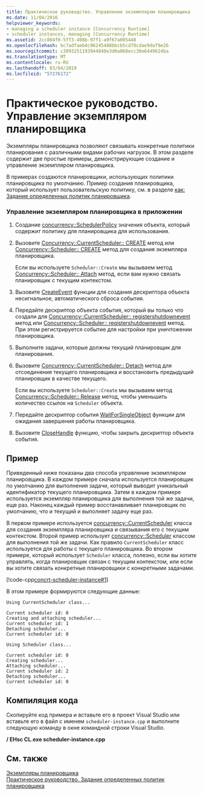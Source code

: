 ```yaml
---
title: Практическое руководство. Управление экземпляром планировщика
ms.date: 11/04/2016
helpviewer_keywords:
- managing a scheduler instance [Concurrency Runtime]
- scheduler instances, managing [Concurrency Runtime]
ms.assetid: 2cc804f0-5ff3-498b-97f1-a9f67a005448
ms.openlocfilehash: bc7adfaeb4c96245488bbcb5cd70cdae9daf9e26
ms.sourcegitcommit: c3093251193944840e3d0a068ecc30e6449624ba
ms.translationtype: MT
ms.contentlocale: ru-RU
ms.lasthandoff: 03/04/2019
ms.locfileid: "57276172"
---
```

# <a name="how-to-manage-a-scheduler-instance"></a>Практическое руководство. Управление экземпляром планировщика

Экземпляры планировщика позволяют связывать конкретные политики планирования с различными видами рабочих нагрузок. В этом разделе содержит две простые примеры, демонстрирующие создание и управление экземпляром планировщика.

В примерах создаются планировщики, использующих политики планировщика по умолчанию. Пример создания планировщика, который использует пользовательскую политику, см. в разделе [как: Задание определенных политик планировщика](../../parallel/concrt/how-to-specify-specific-scheduler-policies.md).

### <a name="to-manage-a-scheduler-instance-in-your-application"></a>Управление экземпляром планировщика в приложении

1. Создание [concurrency::SchedulerPolicy](../../parallel/concrt/reference/schedulerpolicy-class.md) значения объекта, который содержит политику для планировщика для использования.

1. Вызовите [Concurrency::CurrentScheduler:: CREATE](reference/currentscheduler-class.md#create) метод или [Concurrency::Scheduler:: CREATE](reference/scheduler-class.md#create) метод для создания экземпляра планировщика.

   Если вы используете `Scheduler::Create` мы вызываем метод [Concurrency::Scheduler:: Attach](reference/scheduler-class.md#attach) метод, если вам нужно связать планировщик с текущим контекстом.

1. Вызовите [CreateEvent](/windows/desktop/api/synchapi/nf-synchapi-createeventa) функции для создания дескриптора объекта несигнальное, автоматического сброса события.

1. Передайте дескриптор объекта события, который вы только что создали для [Concurrency::CurrentScheduler:: registershutdownevent](reference/currentscheduler-class.md#registershutdownevent) метод или [Concurrency::Scheduler:: registershutdownevent](reference/scheduler-class.md#registershutdownevent) метод. При этом регистрируется событие для настройки при уничтожении планировщика.

1. Выполните задачи, которые должны текущий планировщик для планирования.

1. Вызовите [Concurrency::CurrentScheduler:: Detach](reference/currentscheduler-class.md#detach) метод для отсоединения текущего планировщика и восстановить предыдущий планировщик в качестве текущего.

   Если вы используете `Scheduler::Create` мы вызываем метод [Concurrency::Scheduler:: Release](reference/scheduler-class.md#release) метод, чтобы уменьшить количество ссылок на `Scheduler` объекта.

1. Передайте дескриптор события [WaitForSingleObject](/windows/desktop/api/synchapi/nf-synchapi-waitforsingleobject) функции для ожидания завершения работы планировщика.

1. Вызовите [CloseHandle](/windows/desktop/api/handleapi/nf-handleapi-closehandle) функцию, чтобы закрыть дескриптор объекта события.

## <a name="example"></a>Пример

Приведенный ниже показаны два способа управление экземпляром планировщика. В каждом примере сначала используется планировщик по умолчанию для выполнения задачи, который выводит уникальный идентификатор текущего планировщика. Затем в каждом примере используется экземпляр планировщика для выполнения той же задачи, еще раз. Наконец каждый пример восстанавливает планировщик по умолчанию, что и текущий и выполняет задачу еще раз.

В первом примере используется [concurrency::CurrentScheduler](../../parallel/concrt/reference/currentscheduler-class.md) класса для создания экземпляра планировщика и связывания его с текущим контекстом. Второй пример использует [concurrency::Scheduler](../../parallel/concrt/reference/scheduler-class.md) классом для выполнения той же задачи. Как правило `CurrentScheduler` класс используется для работы с текущего планировщика. Во втором примере, который использует `Scheduler` класса, полезно, если вы хотите управлять, когда планировщик связан с текущим контекстом, или если вы хотите связать конкретные планировщики с конкретными задачами.

[!code-cpp[concrt-scheduler-instance#1](../../parallel/concrt/codesnippet/cpp/how-to-manage-a-scheduler-instance_1.cpp)]

В этом примере формируются следующие данные:

```Output
Using CurrentScheduler class...

Current scheduler id: 0
Creating and attaching scheduler...
Current scheduler id: 1
Detaching scheduler...
Current scheduler id: 0

Using Scheduler class...

Current scheduler id: 0
Creating scheduler...
Attaching scheduler...
Current scheduler id: 2
Detaching scheduler...
Current scheduler id: 0
```

## <a name="compiling-the-code"></a>Компиляция кода

Скопируйте код примера и вставьте его в проект Visual Studio или вставьте его в файл с именем `scheduler-instance.cpp` и выполните следующую команду в окне командной строки Visual Studio.

**/ EHsc CL.exe scheduler-instance.cpp**

## <a name="see-also"></a>См. также

[Экземпляры планировщика](../../parallel/concrt/scheduler-instances.md)<br/>
[Практическое руководство. Задание определенных политик планировщика](../../parallel/concrt/how-to-specify-specific-scheduler-policies.md)
